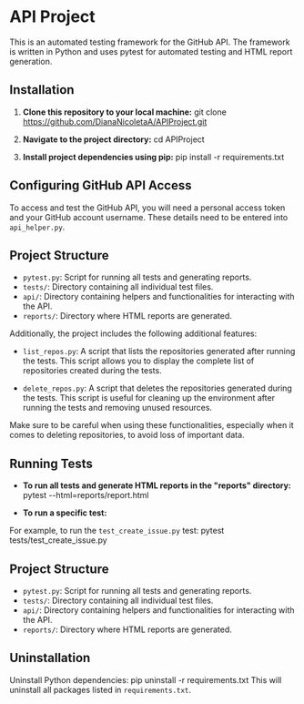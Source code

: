 # API Project

This is an automated testing framework for the GitHub API. The framework is written in Python and uses pytest for automated testing and HTML report generation.

## Installation

1. **Clone this repository to your local machine:**
   git clone https://github.com/DianaNicoletaA/APIProject.git

2. **Navigate to the project directory:**
   cd APIProject

3. **Install project dependencies using pip:**
   pip install -r requirements.txt

## Configuring GitHub API Access

To access and test the GitHub API, you will need a personal access token and your GitHub account username. These details need to be entered into `api_helper.py`.

## Project Structure

- `pytest.py`: Script for running all tests and generating reports.
- `tests/`: Directory containing all individual test files.
- `api/`: Directory containing helpers and functionalities for interacting with the API.
- `reports/`: Directory where HTML reports are generated.

Additionally, the project includes the following additional features:

- `list_repos.py`: A script that lists the repositories generated after running the tests. This script allows you to display the complete list of repositories created during the tests.

- `delete_repos.py`: A script that deletes the repositories generated during the tests. This script is useful for cleaning up the environment after running the tests and removing unused resources.

Make sure to be careful when using these functionalities, especially when it comes to deleting repositories, to avoid loss of important data.

## Running Tests

- **To run all tests and generate HTML reports in the "reports" directory:**
pytest --html=reports/report.html


- **To run a specific test:**

For example, to run the `test_create_issue.py` test:
pytest tests/test_create_issue.py


## Project Structure

- `pytest.py`: Script for running all tests and generating reports.
- `tests/`: Directory containing all individual test files.
- `api/`: Directory containing helpers and functionalities for interacting with the API.
- `reports/`: Directory where HTML reports are generated.

## Uninstallation

Uninstall Python dependencies:
pip uninstall -r requirements.txt
This will uninstall all packages listed in `requirements.txt`.

